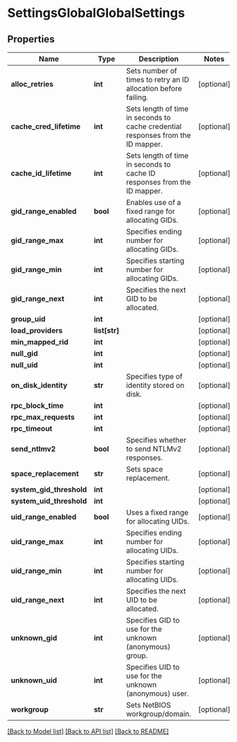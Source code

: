 # SettingsGlobalGlobalSettings

## Properties
Name | Type | Description | Notes
------------ | ------------- | ------------- | -------------
**alloc_retries** | **int** | Sets number of times to retry an ID allocation before failing. | [optional] 
**cache_cred_lifetime** | **int** | Sets length of time in seconds to cache credential responses from the ID mapper. | [optional] 
**cache_id_lifetime** | **int** | Sets length of time in seconds to cache ID responses from the ID mapper. | [optional] 
**gid_range_enabled** | **bool** | Enables use of a fixed range for allocating GIDs. | [optional] 
**gid_range_max** | **int** | Specifies ending number for allocating GIDs. | [optional] 
**gid_range_min** | **int** | Specifies starting number for allocating GIDs. | [optional] 
**gid_range_next** | **int** | Specifies the next GID to be allocated. | [optional] 
**group_uid** | **int** |  | [optional] 
**load_providers** | **list[str]** |  | [optional] 
**min_mapped_rid** | **int** |  | [optional] 
**null_gid** | **int** |  | [optional] 
**null_uid** | **int** |  | [optional] 
**on_disk_identity** | **str** | Specifies type of identity stored on disk. | [optional] 
**rpc_block_time** | **int** |  | [optional] 
**rpc_max_requests** | **int** |  | [optional] 
**rpc_timeout** | **int** |  | [optional] 
**send_ntlmv2** | **bool** | Specifies whether to send NTLMv2 responses. | [optional] 
**space_replacement** | **str** | Sets space replacement. | [optional] 
**system_gid_threshold** | **int** |  | [optional] 
**system_uid_threshold** | **int** |  | [optional] 
**uid_range_enabled** | **bool** | Uses a fixed range for allocating UIDs. | [optional] 
**uid_range_max** | **int** | Specifies ending number for allocating UIDs. | [optional] 
**uid_range_min** | **int** | Specifies starting number for allocating UIDs. | [optional] 
**uid_range_next** | **int** | Specifies the next UID to be allocated. | [optional] 
**unknown_gid** | **int** | Specifies GID to use for the unknown (anonymous) group. | [optional] 
**unknown_uid** | **int** | Specifies UID to use for the unknown (anonymous) user. | [optional] 
**workgroup** | **str** | Sets NetBIOS workgroup/domain. | [optional] 

[[Back to Model list]](../README.md#documentation-for-models) [[Back to API list]](../README.md#documentation-for-api-endpoints) [[Back to README]](../README.md)


